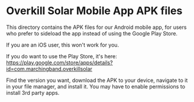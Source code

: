 # Overkill Solar Mobile App APK files

This directory contains the APK files for our Android mobile app, 
for users who prefer to sideload the app instead of using the Google Play Store.

If you are an iOS user, this won't work for you.

If you do want to use the Play Store, it's here: https://play.google.com/store/apps/details?id=com.marchingband.overkillsolar


Find the version you want, download the APK to your device, navigate to it in your file manager, and install it.
You may have to enable permissions to install 3rd party apps.
